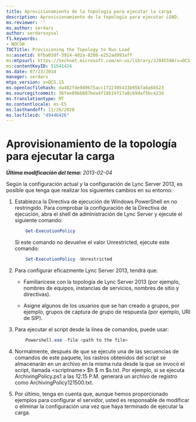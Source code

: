 ```yaml
---
title: Aprovisionamiento de la topología para ejecutar la carga
description: Aprovisionamiento de la topología para ejecutar LOAD.
ms.reviewer: ''
ms.author: serdars
author: serdarsoysal
f1.keywords:
- NOCSH
TOCTitle: Provisioning the Topology to Run Load
ms:assetid: 6fba03df-3914-4d2a-8208-e252ad993aff
ms:mtpsurl: https://technet.microsoft.com/en-us/library/JJ945598(v=OCS.15)
ms:contentKeyID: 51541424
ms.date: 07/23/2014
manager: serdars
mtps_version: v=OCS.15
ms.openlocfilehash: da482fde949675acc1722305433b95b7a6a6b523
ms.sourcegitcommit: 36fee89bb887bea4f18b19f17a8c69daf5bc423d
ms.translationtype: MT
ms.contentlocale: es-ES
ms.lasthandoff: 11/26/2020
ms.locfileid: "49446426"
---
```

# <a name="provisioning-the-topology-to-run-load"></a>Aprovisionamiento de la topología para ejecutar la carga

<div data-xmlns="http://www.w3.org/1999/xhtml">

<div class="topic" data-xmlns="http://www.w3.org/1999/xhtml" data-msxsl="urn:schemas-microsoft-com:xslt" data-cs="https://msdn.microsoft.com/">

<div data-asp="https://msdn2.microsoft.com/asp">



</div>

<div id="mainSection">

<div id="mainBody">

<span> </span>

_**Última modificación del tema:** 2013-02-04_

<div>

Según la configuración actual y la configuración de Lync Server 2013, es posible que tenga que realizar los siguientes cambios en su entorno:

1.  Establezca la Directiva de ejecución de Windows PowerShell en no restringido. Para comprobar la configuración de la Directiva de ejecución, abra el shell de administración de Lync Server y ejecute el siguiente comando:

    ``` powershell
        Get-ExecutionPolicy
    ```        

    Si este comando no devuelve el valor Unrestricted, ejecute este comando:

    ``` powershell
        Set-ExecutionPolicy -Unrestricted
    ```

2.  Para configurar eficazmente Lync Server 2013, tendrá que:
    
      - Familiarícese con la topología de Lync Server 2013 (por ejemplo, nombres de equipos, instancias de servicios, nombres de sitio y directivas).
    
      - Asigne algunos de los usuarios que se han creado a grupos, por ejemplo, grupos de captura de grupo de respuesta (por ejemplo, URI de SIP).

3.  Para ejecutar el script desde la línea de comandos, puede usar:

    ``` powershell
        Powershell.exe -file <path to the file>
    ```
    
4.  Normalmente, después de que se ejecute una de las secuencias de comandos de este paquete, los rastros obtenidos del script se almacenarán en un archivo en la misma ruta desde la que se invocó el script, llamada \<scriptname\> $h $ m $s.txt. Por ejemplo, si se ejecuta ArchivingPolicy.ps1 a las 12:15 P.M. generará un archivo de registro como ArchivingPolicy121500.txt.

5.  Por último, tenga en cuenta que, aunque hemos proporcionado ejemplos para configurar el servidor, usted es responsable de modificar o eliminar la configuración una vez que haya terminado de ejecutar la carga.

</div>

</div>

<span> </span>

</div>

</div>

</div>

